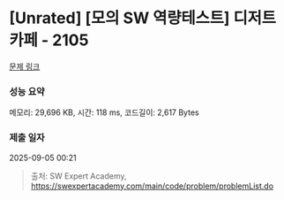 # [Unrated] [모의 SW 역량테스트] 디저트 카페 - 2105 

[문제 링크](https://swexpertacademy.com/main/code/problem/problemDetail.do?contestProbId=AV5VwAr6APYDFAWu) 

### 성능 요약

메모리: 29,696 KB, 시간: 118 ms, 코드길이: 2,617 Bytes

### 제출 일자

2025-09-05 00:21



> 출처: SW Expert Academy, https://swexpertacademy.com/main/code/problem/problemList.do